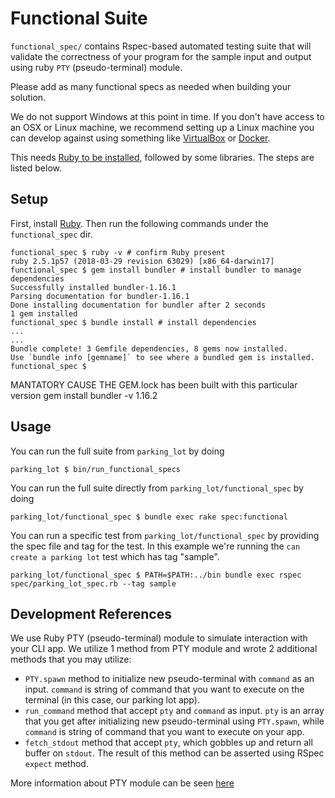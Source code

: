 # Functional Suite

`functional_spec/` contains Rspec-based automated testing suite that will validate the correctness of your program for the sample input and output using ruby `PTY` (pseudo-terminal) module.

Please add as many functional specs as needed when building your solution.

We do not support Windows at this point in time. If you don't have access to an OSX or Linux machine, we recommend setting up a Linux machine you can develop against using something like [VirtualBox](https://www.virtualbox.org/) or [Docker](https://docs.docker.com/docker-for-windows/#test-your-installation).

This needs [Ruby to be installed](https://www.ruby-lang.org/en/documentation/installation/), followed by some libraries. The steps are listed below.

## Setup

First, install [Ruby](https://www.ruby-lang.org/en/documentation/installation/). Then run the following commands under the `functional_spec` dir.

```
functional_spec $ ruby -v # confirm Ruby present
ruby 2.5.1p57 (2018-03-29 revision 63029) [x86_64-darwin17]
functional_spec $ gem install bundler # install bundler to manage dependencies
Successfully installed bundler-1.16.1
Parsing documentation for bundler-1.16.1
Done installing documentation for bundler after 2 seconds
1 gem installed
functional_spec $ bundle install # install dependencies
...
...
Bundle complete! 3 Gemfile dependencies, 8 gems now installed.
Use `bundle info [gemname]` to see where a bundled gem is installed.
functional_spec $ 

```

MANTATORY CAUSE THE GEM.lock has been built with this particular version gem install bundler -v 1.16.2

## Usage

You can run the full suite from `parking_lot` by doing
```
parking_lot $ bin/run_functional_specs
```

You can run the full suite directly from `parking_lot/functional_spec` by doing
```
parking_lot/functional_spec $ bundle exec rake spec:functional
```

You can run a specific test from `parking_lot/functional_spec` by providing the spec file and tag  for the test. In this example we're running the `can create a parking lot` test which has tag "sample".
```
parking_lot/functional_spec $ PATH=$PATH:../bin bundle exec rspec spec/parking_lot_spec.rb --tag sample
```

## Development References

We use Ruby PTY (pseudo-terminal) module to simulate interaction with your CLI app. We utilize 1 method from PTY module and wrote 2 additional methods that you may utilize:

- `PTY.spawn` method to initialize new pseudo-terminal with `command` as an input. `command` is string of command that you want to execute on the terminal (in this case, our parking lot app).
- `run_command` method that accept `pty` and `command` as input. `pty` is an array that you get after initializing new pseudo-terminal using `PTY.spawn`, while `command` is string of command that you want to execute on your app.
- `fetch_stdout` method that accept `pty`, which gobbles up and return all buffer on `stdout`. The result of this method can be asserted using RSpec `expect` method.

More information about PTY module can be seen [here](http://ruby-doc.org/stdlib-2.5.3/libdoc/pty/rdoc/PTY.html)
